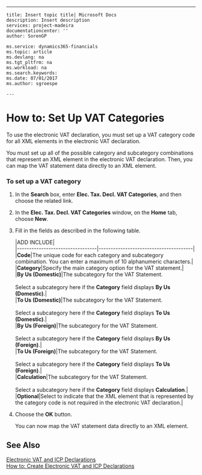 ---
    title: Insert topic title| Microsoft Docs
    description: Insert description
    services: project-madeira
    documentationcenter: ''
    author: SorenGP

    ms.service: dynamics365-financials
    ms.topic: article
    ms.devlang: na
    ms.tgt_pltfrm: na
    ms.workload: na
    ms.search.keywords:
    ms.date: 07/01/2017
    ms.author: sgroespe

    ---
# How to: Set Up VAT Categories
To use the electronic VAT declaration, you must set up a VAT category code for all XML elements in the electronic VAT declaration.  
  
 You must set up all of the possible category and subcategory combinations that represent an XML element in the electronic VAT declaration. Then, you can map the VAT statement data directly to an XML element.  
  
### To set up a VAT category  
  
1.  In the **Search** box, enter **Elec. Tax. Decl. VAT Categories**, and then choose the related link.  
  
2.  In the **Elec. Tax. Decl. VAT Categories** window, on the **Home** tab, choose **New**.  
  
3.  Fill in the fields as described in the following table.  
  
    |ADD INCLUDE<!--[!INCLUDE[bp_tablefield](../../includes/bp_tabledescription_md.md)]-->|  
    |---------------------------------|---------------------------------------|  
    |**Code**|The unique code for each category and subcategory combination. You can enter a maximum of 10 alphanumeric characters.|  
    |**Category**|Specify the main category option for the VAT statement.|  
    |**By Us \(Domestic\)**|The subcategory for the VAT Statement.<br /><br /> Select a subcategory here if the **Category** field displays **By Us \(Domestic\)**.|  
    |**To Us \(Domestic\)**|The subcategory for the VAT Statement.<br /><br /> Select a subcategory here if the **Category** field displays **To Us \(Domestic\)**.|  
    |**By Us \(Foreign\)**|The subcategory for the VAT Statement.<br /><br /> Select a subcategory here if the **Category** field displays **By Us \(Foreign\)**.|  
    |**To Us \(Foreign\)**|The subcategory for the VAT Statement.<br /><br /> Select a subcategory here if the **Category** field displays **To Us \(Foreign\)**.|  
    |**Calculation**|The subcategory for the VAT Statement.<br /><br /> Select a subcategory here if the **Category** field displays **Calculation**.|  
    |**Optional**|Select to indicate that the XML element that is represented by the category code is not required in the electronic VAT declaration.|  
  
4.  Choose the **OK** button.  
  
     You can now map the VAT statement data directly to an XML element.  
  
## See Also  
 [Electronic VAT and ICP Declarations](../FullExperience/electronic-vat-and-icp-declarations.md)   
 [How to: Create Electronic VAT and ICP Declarations](../FullExperience/how-to-create-electronic-vat-and-icp-declarations.md)